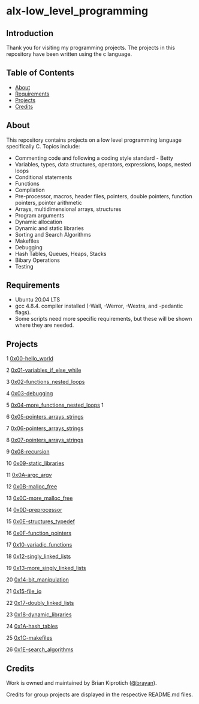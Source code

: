 # alx-low_level_programming

## Introduction

Thank you for visiting my programming projects. The projects in this repository have been written using the c language.

## Table of Contents
- [About](#about)
- [Requirements](#requirements)
- [Projects](#projects)
- [Credits](#credits)

## About

This repository contains projects on a low level programming language specifically C.
Topics include:

- Commenting code and following a coding style standard - Betty
- Variables, types, data structures, operators, expressions, loops, nested loops
- Conditional statements
- Functions
- Compilation
- Pre-processor, macros, header files, pointers, double pointers, function pointers, pointer arithmetic
- Arrays, multidimensional arrays, structures
- Program arguments
- Dynamic allocation
- Dynamic and static libraries
- Sorting and Search Algorithms
- Makefiles
- Debugging
- Hash Tables, Queues, Heaps, Stacks
- Bibary Operations
- Testing

## Requirements
- Ubuntu 20.04 LTS
- gcc 4.8.4. compiler installed (-Wall, -Werror, -Wextra, and -pedantic flags).
- Some scripts need more specific requirements, but these will be shown where they are needed.

## Projects

1 [0x00-hello_world](0x00-hello_world)

2 [0x01-variables_if_else_while](0x01-variables_if_else_while)

3 [0x02-functions_nested_loops](0x02-functions_nested_loops)

4 [0x03-debugging](0x03-debugging)

5 [0x04-more_functions_nested_loops](0x04-more_functions_nested_loops)        1

6 [0x05-pointers_arrays_strings](0x05-pointers_arrays_strings)

7 [0x06-pointers_arrays_strings](0x06-pointers_arrays_strings)

8 [0x07-pointers_arrays_strings](0x07-pointers_arrays_strings)

9 [0x08-recursion](0x08-recursion)

10 [0x09-static_libraries](0x09-static_libraries)

11 [0x0A-argc_argv](0x0A-argc_argv)

12 [0x0B-malloc_free](0x0B-malloc_free)

13 [0x0C-more_malloc_free](0x0C-more_malloc_free)

14 [0x0D-preprocessor](0x0D-preprocessor)

15 [0x0E-structures_typedef](0x0E-structures_typedef)

16 [0x0F-function_pointers](0x0F-function_pointers)

17 [0x10-variadic_functions](0x10-variadic_functions)

18 [0x12-singly_linked_lists](0x12-singly_linked_lists)

19 [0x13-more_singly_linked_lists](0x13-more_singly_linked_lists)

20 [0x14-bit_manipulation](0x14-bit_manipulation)

21 [0x15-file_io](0x15-file_io)

22 [0x17-doubly_linked_lists](0x17-doubly_linked_lists)

23 [0x18-dynamic_libraries](0x18-dynamic_libraries)

24 [0x1A-hash_tables](0x1A-hash_tables)

25 [0x1C-makefiles](0x1C-makefiles)

26 [0x1E-search_algorithms](0x1E-search_algorithms)

## Credits

Work is owned and maintained by Brian Kiprotich ([@brayan](https://twitter.com/BrayanLagat)).

Credits for group projects are displayed in the respective README.md files.

